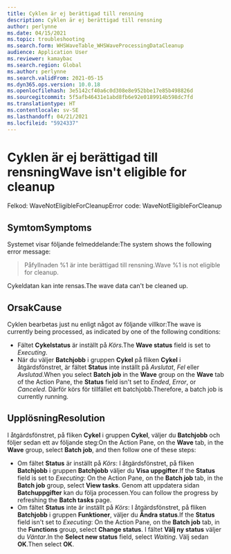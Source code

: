 ```yaml
---
title: Cyklen är ej berättigad till rensning
description: Cyklen är ej berättigad till rensning
author: perlynne
ms.date: 04/15/2021
ms.topic: troubleshooting
ms.search.form: WHSWaveTable_WHSWaveProcessingDataCleanup
audience: Application User
ms.reviewer: kamaybac
ms.search.region: Global
ms.author: perlynne
ms.search.validFrom: 2021-05-15
ms.dyn365.ops.version: 10.0.18
ms.openlocfilehash: 3e5142cf40a6c0d308e8e952bbe17e85b498826d
ms.sourcegitcommit: 5f5afb46431e1abd8fb6e92e0189914b598dc7fd
ms.translationtype: HT
ms.contentlocale: sv-SE
ms.lasthandoff: 04/21/2021
ms.locfileid: "5924337"
---
```

# <a name="wave-isnt-eligible-for-cleanup"></a><span data-ttu-id="c6592-103">Cyklen är ej berättigad till rensning</span><span class="sxs-lookup"><span data-stu-id="c6592-103">Wave isn't eligible for cleanup</span></span>

<span data-ttu-id="c6592-104">Felkod: WaveNotEligibleForCleanup</span><span class="sxs-lookup"><span data-stu-id="c6592-104">Error code: WaveNotEligibleForCleanup</span></span>

## <a name="symptoms"></a><span data-ttu-id="c6592-105">Symtom</span><span class="sxs-lookup"><span data-stu-id="c6592-105">Symptoms</span></span>

<span data-ttu-id="c6592-106">Systemet visar följande felmeddelande:</span><span class="sxs-lookup"><span data-stu-id="c6592-106">The system shows the following error message:</span></span>

> <span data-ttu-id="c6592-107">Påfyllnaden %1 är inte berättigad till rensning.</span><span class="sxs-lookup"><span data-stu-id="c6592-107">Wave %1 is not eligible for cleanup.</span></span>

<span data-ttu-id="c6592-108">Cykeldatan kan inte rensas.</span><span class="sxs-lookup"><span data-stu-id="c6592-108">The wave data can't be cleaned up.</span></span>  

## <a name="cause"></a><span data-ttu-id="c6592-109">Orsak</span><span class="sxs-lookup"><span data-stu-id="c6592-109">Cause</span></span>

<span data-ttu-id="c6592-110">Cyklen bearbetas just nu enligt något av följande villkor:</span><span class="sxs-lookup"><span data-stu-id="c6592-110">The wave is currently being processed, as indicated by one of the following conditions:</span></span>

- <span data-ttu-id="c6592-111">Fältet **Cykelstatus** är inställt på *Körs*.</span><span class="sxs-lookup"><span data-stu-id="c6592-111">The **Wave status** field is set to *Executing*.</span></span>
- <span data-ttu-id="c6592-112">När du väljer **Batchjobb** i gruppen **Cykel** på fliken **Cykel** i åtgärdsfönstret, är fältet **Status** inte inställt på *Avslutat*, *Fel* eller *Avslutad*.</span><span class="sxs-lookup"><span data-stu-id="c6592-112">When you select **Batch job** in the **Wave** group on the **Wave** tab of the Action Pane, the **Status** field isn't set to *Ended*, *Error*, or *Canceled*.</span></span> <span data-ttu-id="c6592-113">Därför körs för tillfället ett batchjobb.</span><span class="sxs-lookup"><span data-stu-id="c6592-113">Therefore, a batch job is currently running.</span></span>

## <a name="resolution"></a><span data-ttu-id="c6592-114">Upplösning</span><span class="sxs-lookup"><span data-stu-id="c6592-114">Resolution</span></span>

<span data-ttu-id="c6592-115">I åtgärdsfönstret, på fliken **Cykel** i gruppen **Cykel**, väljer du **Batchjobb** och följer sedan ett av följande steg:</span><span class="sxs-lookup"><span data-stu-id="c6592-115">On the Action Pane, on the **Wave** tab, in the **Wave** group, select **Batch job**, and then follow one of these steps:</span></span>

- <span data-ttu-id="c6592-116">Om fältet **Status** är inställt på *Körs*: I åtgärdsfönstret, på fliken **Batchjobb** i gruppen **Batchjobb** väljer du **Visa uppgifter**.</span><span class="sxs-lookup"><span data-stu-id="c6592-116">If the **Status** field is set to *Executing*: On the Action Pane, on the **Batch job** tab, in the **Batch job** group, select **View tasks**.</span></span> <span data-ttu-id="c6592-117">Genom att uppdatera sidan **Batchuppgifter** kan du följa processen.</span><span class="sxs-lookup"><span data-stu-id="c6592-117">You can follow the progress by refreshing the **Batch tasks** page.</span></span>
- <span data-ttu-id="c6592-118">Om fältet **Status** inte är inställt på *Körs*: I åtgärdsfönstret, på fliken **Batchjobb** i gruppen **Funktioner**, väljer du **Ändra status**.</span><span class="sxs-lookup"><span data-stu-id="c6592-118">If the **Status** field isn't set to *Executing*: On the Action Pane, on the **Batch job** tab, in the **Functions** group, select **Change status**.</span></span> <span data-ttu-id="c6592-119">I fältet **Välj ny status** väljer du *Väntar*.</span><span class="sxs-lookup"><span data-stu-id="c6592-119">In the **Select new status** field, select *Waiting*.</span></span> <span data-ttu-id="c6592-120">Välj sedan **OK**.</span><span class="sxs-lookup"><span data-stu-id="c6592-120">Then select **OK**.</span></span>
